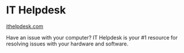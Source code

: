 # IT Helpdesk
[ithelpdesk.com](ithelpdesk.com)

Have an issue with your computer?  IT Helpdesk is your #1 resource for resolving issues with your hardware and software.
